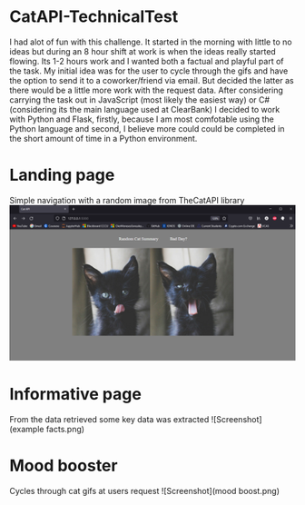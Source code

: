 # CatAPI-TechnicalTest

I had alot of fun with this challenge. It started in the morning with little to no ideas but during an 8 hour shift at work is when the ideas really started flowing. Its 1-2 hours work and I wanted both a factual and playful part of the task. My initial idea was for the user to cycle through the gifs and have the option to send it to a coworker/friend via email. But decided the latter as there would be a little more work with the request data.
After considering carrying the task out in JavaScript (most likely the easiest way) or C# (considering its the main language used at ClearBank) I decided to work with Python and Flask, firstly, because I am most comfotable using the Python language and second, I believe more could could be completed in the short amount of time in a Python environment.

# Landing page 
Simple navigation with a random image from TheCatAPI library
![Screenshot](index.png)

# Informative page
From the data retrieved some key data was extracted
![Screenshot](example facts.png)

# Mood booster
Cycles through cat gifs at users request
![Screenshot](mood boost.png)
